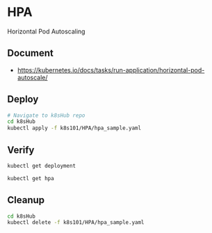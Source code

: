 # HPA

Horizontal Pod Autoscaling

## Document

- https://kubernetes.io/docs/tasks/run-application/horizontal-pod-autoscale/

## Deploy

```bash
# Navigate to k8sHub repo
cd k8sHub
kubectl apply -f k8s101/HPA/hpa_sample.yaml
```

## Verify

```bash
kubectl get deployment

kubectl get hpa
```

## Cleanup

```bash
cd k8sHub
kubectl delete -f k8s101/HPA/hpa_sample.yaml
```
